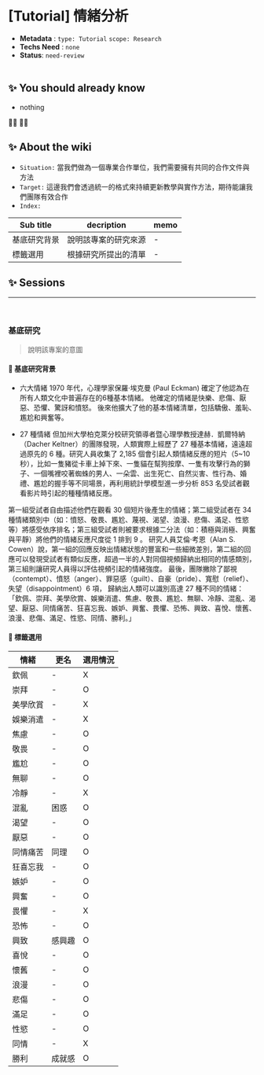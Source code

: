 # [Tutorial] 情緒分析

- **Metadata** : `type: Tutorial` `scope: Research` 
- **Techs Need** : `none`
- **Status**: `need-review`
<br/><br/>

## ✨ You should already know
- nothing

👩‍💻 👨‍💻

## ✨ About the wiki
- `Situation:` 當我們做為一個專業合作單位，我們需要擁有共同的合作文件與方法
- `Target:` 這邊我們會透過統一的格式來持續更新教學與實作方法，期待能讓我們團隊有效合作
- `Index:`

| Sub title | decription | memo |
| ------ | ------ | ------ |
| 基底研究背景 | 說明該專案的研究來源 | - |
| 標籤選用 | 根據研究所提出的清單| - |


## ✨ Sessions

---
<br>

### **基底研究**
> 說明該專案的意圖

####  📝 基底研究背景

- 六大情緒
1970 年代，心理學家保羅·埃克曼 (Paul Eckman) 確定了他認為在所有人類文化中普遍存在的6種基本情緒。
他確定的情緒是快樂、悲傷、厭惡、恐懼、驚訝和憤怒。
後來他擴大了他的基本情緒清單，包括驕傲、羞恥、尷尬和興奮等。

 

- 27 種情緒
但加州大學柏克萊分校研究領導者暨心理學教授達赫．凱爾特納（Dacher Keltner）的團隊發現，人類實際上經歷了 27 種基本情緒，遠遠超過原先的 6 種。研究人員收集了 2,185 個會引起人類情緒反應的短片（5~10 秒），比如一隻豬從卡車上掉下來、一隻貓在幫狗按摩、一隻有攻擊行為的獅子、一個嘴裡咬著蜘蛛的男人、一朵雲、出生死亡、自然災害、性行為、婚禮、尷尬的握手等不同場景，再利用統計學模型進一步分析 853 名受試者觀看影片時引起的種種情緒反應。



第一組受試者自由描述他們在觀看 30 個短片後產生的情緒；第二組受試者在 34 種情緒類別中（如：憤怒、敬畏、尷尬、蔑視、渴望、浪漫、悲傷、滿足、性慾等）將感受依序排名；第三組受試者則被要求根據二分法（如：積極與消極、興奮與平靜）將他們的情緒反應尺度從 1 排到 9 。
研究人員艾倫‧考恩（Alan S. Cowen）說，第一組的回應反映出情緒狀態的豐富和一些細微差別，第二組的回應可以發現受試者有類似反應，超過一半的人對同個視頻歸納出相同的情感類別，第三組則讓研究人員得以評估視頻引起的情緒強度。
最後，團隊撇除了鄙視（contempt）、憤怒（anger）、罪惡感（guilt）、自豪（pride）、寬慰（relief）、失望（disappointment）6 項，
歸納出人類可以識別高達 27 種不同的情緒：
「欽佩、崇拜、美學欣賞、娛樂消遣、焦慮、敬畏、尷尬、無聊、冷靜、混亂、渴望、厭惡、同情痛苦、狂喜忘我、嫉妒、興奮、畏懼、恐怖、興致、喜悅、懷舊、浪漫、悲傷、滿足、性慾、同情、勝利。」

 
####  📝 標籤選用
| 情緒 | 更名 | 選用情況 |
| ------ | ------ | ------ |
| 欽佩| - | X |
| 崇拜| - | O |
| 美學欣賞| - | X |
| 娛樂消遣| - | X |
| 焦慮| - | O |
| 敬畏| - | O |
| 尷尬| - | O |
| 無聊| - | O |
| 冷靜| - | X |
| 混亂| 困惑 | O |
| 渴望| - | O |
| 厭惡| - | O |
| 同情痛苦| 同理 | O |
| 狂喜忘我| - | O |
| 嫉妒| - | O |
| 興奮| - | O |
| 畏懼| - | X |
| 恐怖| - | O |
| 興致| 感興趣 | O |
| 喜悅| - | O |
| 懷舊| - | O |
| 浪漫| - | O |
| 悲傷| - | O |
| 滿足| - | O |
| 性慾| - | O |
| 同情| - | X |
| 勝利| 成就感 | O |

